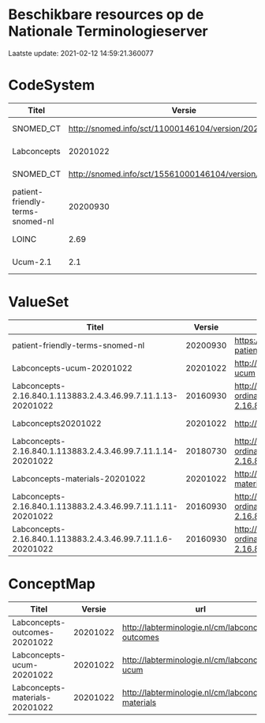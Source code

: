 # Beschikbare resources op de Nationale Terminologieserver
Laatste update: 2021-02-12 14:59:21.360077
# CodeSystem
|Titel|Versie|url|Laatste wijziging|
|-|-|-|-|
|SNOMED_CT|http://snomed.info/sct/11000146104/version/20200930|http://snomed.info/sct|2021-01-22T18:36:34.346+01:00|
|Labconcepts|20201022|http://labterminologie.nl/cs/labconcepts|2021-02-12T09:54:42.709+01:00|
|SNOMED_CT|http://snomed.info/sct/15561000146104/version/20200930|http://snomed.info/sct|2021-02-02T14:26:49.102+01:00|
|patient-friendly-terms-snomed-nl|20200930|https://terminologieserver.nl/uri/cs/snomed-patient-friendly-terms|2021-02-05T17:10:01.143+01:00|
|LOINC|2.69|http://loinc.org|2021-02-02T17:10:12.804+01:00|
|Ucum-2.1|2.1|http://unitsofmeasure.org|2021-02-12T09:54:35.479+01:00|



# ValueSet
|Titel|Versie|url|Laatste wijziging|
|-|-|-|-|
|patient-friendly-terms-snomed-nl|20200930|https://terminologieserver.nl/uri/vs/snomed-patient-friendly-terms|2021-02-05T17:09:57.567+01:00|
|Labconcepts-ucum-20201022|20201022|http://labterminologie.nl/vs/labconcepts-ucum|2021-02-12T09:54:59.054+01:00|
|Labconcepts-2.16.840.1.113883.2.4.3.46.99.7.11.1.13-20201022|20160930|http://labterminologie.nl/labconcepts-ordinal-2.16.840.1.113883.2.4.3.46.99.7.11.1.13|2021-02-12T09:54:38.685+01:00|
|Labconcepts20201022|20201022|http://labterminologie.nl/vs/labconcepts|2021-02-12T09:54:50.245+01:00|
|Labconcepts-2.16.840.1.113883.2.4.3.46.99.7.11.1.14-20201022|20180730|http://labterminologie.nl/labconcepts-ordinal-2.16.840.1.113883.2.4.3.46.99.7.11.1.14|2021-02-12T09:54:34.438+01:00|
|Labconcepts-materials-20201022|20201022|http://labterminologie.nl/vs/labconcepts-materials|2021-02-12T09:54:50.970+01:00|
|Labconcepts-2.16.840.1.113883.2.4.3.46.99.7.11.1.11-20201022|20160930|http://labterminologie.nl/labconcepts-ordinal-2.16.840.1.113883.2.4.3.46.99.7.11.1.11|2021-02-12T09:54:58.526+01:00|
|Labconcepts-2.16.840.1.113883.2.4.3.46.99.7.11.1.6-20201022|20160930|http://labterminologie.nl/labconcepts-ordinal-2.16.840.1.113883.2.4.3.46.99.7.11.1.6|2021-02-12T09:54:38.037+01:00|



# ConceptMap
|Titel|Versie|url|Laatste wijziging|
|-|-|-|-|
|Labconcepts-outcomes-20201022|20201022|http://labterminologie.nl/cm/labconcepts-outcomes|2021-02-12T09:54:55.219+01:00|
|Labconcepts-ucum-20201022|20201022|http://labterminologie.nl/cm/labconcepts-ucum|2021-02-12T09:54:56.688+01:00|
|Labconcepts-materials-20201022|20201022|http://labterminologie.nl/cm/labconcepts-materials|2021-02-12T09:54:52.424+01:00|



